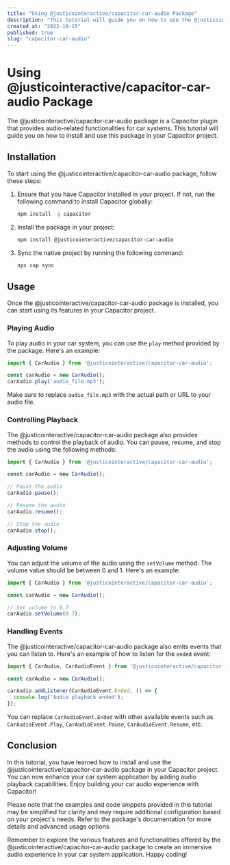 ```yaml
---
title: "Using @justicointeractive/capacitor-car-audio Package"
description: "This tutorial will guide you on how to use the @justicointeractive/capacitor-car-audio package in your Capacitor project."
created_at: "2022-10-15"
published: true
slug: "capacitor-car-audio"
---
```


# Using @justicointeractive/capacitor-car-audio Package

The @justicointeractive/capacitor-car-audio package is a Capacitor plugin that provides audio-related functionalities for car systems. This tutorial will guide you on how to install and use this package in your Capacitor project.

## Installation

To start using the @justicointeractive/capacitor-car-audio package, follow these steps:

1. Ensure that you have Capacitor installed in your project. If not, run the following command to install Capacitor globally:

   ```bash
   npm install -g capacitor
   ```

2. Install the package in your project:

   ```bash
   npm install @justicointeractive/capacitor-car-audio
   ```

3. Sync the native project by running the following command:

   ```bash
   npx cap sync
   ```

## Usage

Once the @justicointeractive/capacitor-car-audio package is installed, you can start using its features in your Capacitor project.

### Playing Audio

To play audio in your car system, you can use the `play` method provided by the package. Here's an example:

```typescript
import { CarAudio } from '@justicointeractive/capacitor-car-audio';

const carAudio = new CarAudio();
carAudio.play('audio_file.mp3');
```

Make sure to replace `audio_file.mp3` with the actual path or URL to your audio file.

### Controlling Playback

The @justicointeractive/capacitor-car-audio package also provides methods to control the playback of audio. You can pause, resume, and stop the audio using the following methods:

```typescript
import { CarAudio } from '@justicointeractive/capacitor-car-audio';

const carAudio = new CarAudio();

// Pause the audio
carAudio.pause();

// Resume the audio
carAudio.resume();

// Stop the audio
carAudio.stop();
```

### Adjusting Volume

You can adjust the volume of the audio using the `setVolume` method. The volume value should be between 0 and 1. Here's an example:

```typescript
import { CarAudio } from '@justicointeractive/capacitor-car-audio';

const carAudio = new CarAudio();

// Set volume to 0.7
carAudio.setVolume(0.7);
```

### Handling Events

The @justicointeractive/capacitor-car-audio package also emits events that you can listen to. Here's an example of how to listen for the `ended` event:

```typescript
import { CarAudio, CarAudioEvent } from '@justicointeractive/capacitor-car-audio';

const carAudio = new CarAudio();

carAudio.addListener(CarAudioEvent.Ended, () => {
  console.log('Audio playback ended');
});
```

You can replace `CarAudioEvent.Ended` with other available events such as `CarAudioEvent.Play`, `CarAudioEvent.Pause`, `CarAudioEvent.Resume`, etc.

## Conclusion

In this tutorial, you have learned how to install and use the @justicointeractive/capacitor-car-audio package in your Capacitor project. You can now enhance your car system application by adding audio playback capabilities. Enjoy building your car audio experience with Capacitor!

Please note that the examples and code snippets provided in this tutorial may be simplified for clarity and may require additional configuration based on your project's needs. Refer to the package's documentation for more details and advanced usage options.

Remember to explore the various features and functionalities offered by the @justicointeractive/capacitor-car-audio package to create an immersive audio experience in your car system application. Happy coding!